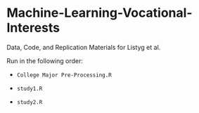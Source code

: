 # Machine-Learning-Vocational-Interests
Data, Code, and Replication Materials for Listyg et al.

Run in the following order:

- `College Major Pre-Processing.R`

- `study1.R`

- `study2.R`

